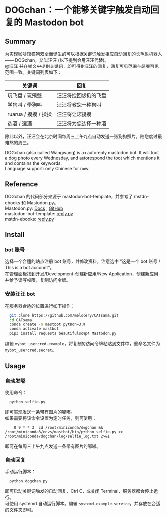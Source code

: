 # DOGchan：一个能够关键字触发自动回复的 Mastodon bot

## Summary
为实现咖啡馆猫狗双全而诞生的可以根据关键词触发相应自动回复的长毛象机器人 —— DOGchan，又叫汪汪 (以下提到会用汪汪代替)。  
@汪汪 并在嘟文中提到关键词，即可得到汪汪的回复，回复可见范围与原嘟可见范围一致。关键词列表如下：  

|  关键词   | 回复  |
|  ----  | ----  |
| 玩飞盘 / 玩飛盤  | 汪汪将捡回您扔的飞盘 |
| 学狗叫 / 學狗叫  | 汪汪将教您一种狗叫 |
| ruarua / 摸摸 / 揉揉  | 汪汪将让您摸摸 |
| 选酒 / 選酒 | 汪汪将为您选择一种酒 |

除此以外，汪汪会在北京时间每周三上午九点自动发送一张狗狗照片，陪您度过最难熬的周三。  

DOGchan (also called Wangwang) is an autoreply mastodon bot. It will toot a dog photo every Wednesday, and autorespond the toot which mentions it and contains the keywords.   
Language support: only Chinese for now.  

## Reference
DOGchan 的代码部分来源于 mastodon-bot-template，并参考了 mstdn-ebooks 和 Mastodon.py。  
Mastodon.py: [Docs](https://mastodonpy.readthedocs.io/en/stable/index.html#) , [GitHub](https://github.com/halcy/Mastodon.py)  
mastodon-bot-template: [reply.py](https://github.com/Lynnesbian/mastodon-bot-template/blob/9e72f6a490734f7af5897c40f20b4aecb0c2308b/reply.py)  
mstdn-ebooks: [reply.py](https://github.com/Lynnesbian/mstdn-ebooks/blob/master/reply.py)

## Install
### bot 账号
选择一个合适的站点注册 bot 账号，并修改资料，注意选中 “这是一个 bot 账号 / This is a bot account”。  
在管理面板找到开发/Development-创建新应用/New Application，创建新应用并给予读写权限，复制访问令牌。 

### 安装汪汪 bot
在服务器合适的位置进行如下操作：  

```bash
  git clone https://github.com/melocery/CATsama.git
  cd CATsama
  conda create -n mastbot python=3.8
  conda activate mastbot
  pip3 install requests beautifulsoup4 Mastodon.py
```

编辑 `mybot_usercred.example`，将复制的访问令牌粘贴到文件中，重命名文件为 `mybot_usercred.secret`。  

## Usage
### 自动发嘟
使用命令：  

```
  python selfie.py
```

即可实现发送一条带有图片的嘟嘟。  
如果需要将该命令设置为定时任务，则可使用：  

```
    0 9 * * 3  cd /root/miniconda/dogchan && /root/miniconda3/envs/mastbot/bin/python selfie.py >> /root/miniconda/dogchan/log/selfie_log.txt 2>&1
```

即可在每周三上午九点发送一条带有图片的嘟嘟。  

### 自动回复
手动运行脚本：  

```
  python dogchan.py
```

即可启动关键词触发的自动回复，Ctrl C、或关闭 Terminal、服务器都会停止运行。  
可使用 systemd 自动运行脚本。编辑 `systemd-example.service`，并存放在合适的文件夹即可。  
